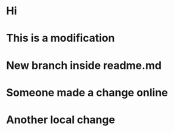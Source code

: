 # Hi
# This is a modification
# New branch inside readme.md

# Someone made a change online

# Another local change
